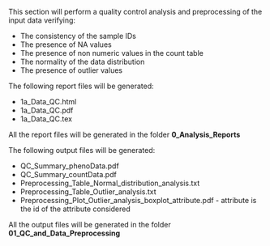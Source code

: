 This section will perform a quality control analysis and preprocessing of the input data verifying:

* The consistency of the sample IDs
* The presence of NA values
* The presence of non numeric values in the count table
* The normality of the data distribution
* The presence of outlier values

The following report files will be generated:

* 1a_Data_QC.html
* 1a_Data_QC.pdf
* 1a_Data_QC.tex

All the report files will be generated in the folder **0_Analysis_Reports**

The following output files will be generated:

* QC_Summary_phenoData.pdf
* QC_Summary_countData.pdf
* Preprocessing_Table_Normal_distribution_analysis.txt
* Preprocessing_Table_Outlier_analysis.txt
* Preprocessing_Plot_Outlier_analysis_boxplot_attribute.pdf - attribute is the id of the attribute considered

All the output files will be generated in the folder **01_QC_and_Data_Preprocessing**